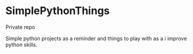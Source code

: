 # SimplePythonThings

Private repo 

Simple python projects as a reminder and things to play with as a i improve python skills.

